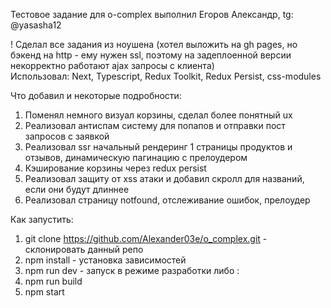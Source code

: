 Тестовое задание для o-complex
выполнил Егоров Александр, tg: @yasasha12

! Сделал все задания из ноушена
(хотел выложить на gh pages, но бэкенд на http - ему нужен ssl, поэтому на задеплоенной версии некорректно работают ajax запросы с клиента)  
Использовал: Next, Typescript, Redux Toolkit, Redux Persist, css-modules

Что добавил и некоторые подробности:
1. Поменял немного визуал корзины, сделал более понятный ux
2. Реализовал антиспам систему для попапов и отправки пост запросов с заявкой
3. Реализовал ssr начальный рендеринг 1 страницы продуктов и отзывов, динамическую пагинацию с прелоудером
4. Кэширование корзины через redux persist
5. Реализовал защиту от xss атаки и добавил скролл для названий, если они будут длиннее
6. Реализовал страницу notfound, отслеживание ошибок, прелоудер 

Как запустить:
1. git clone https://github.com/Alexander03e/o_complex.git - склонировать данный репо
2. npm install - установка зависимостей
3. npm run dev - запуск в режиме разработки
либо :
3. npm run build
4. npm start

